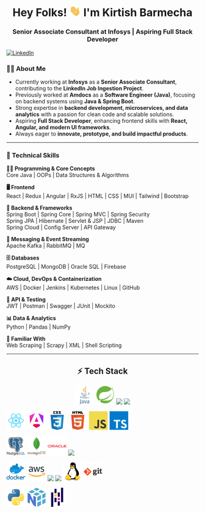 <h1 align="center">Hey Folks! <img src="https://raw.githubusercontent.com/ABSphreak/ABSphreak/master/gifs/Hi.gif" width="30px"> I'm Kirtish Barmecha</h1>

<h3 align="center">Senior Associate Consultant at Infosys | Aspiring Full Stack Developer</h3>

  <a href="https://www.linkedin.com/in/kirtishbarmecha/"><img src="https://cdn.worldvectorlogo.com/logos/linkedin-icon-2.svg" title="LinkedIn" alt="LinkedIn" width="30"/></a>

### 👨‍💻 About Me  
- Currently working at **Infosys** as a **Senior Associate Consultant**, contributing to the **LinkedIn Job Ingestion Project**.  
- Previously worked at **Amdocs** as a **Software Engineer (Java)**, focusing on backend systems using **Java & Spring Boot**.  
- Strong expertise in **backend development, microservices, and data analytics** with a passion for clean code and scalable solutions.  
- Aspiring **Full Stack Developer**, enhancing frontend skills with **React, Angular, and modern UI frameworks**.  
- Always eager to **innovate, prototype, and build impactful products**.  

---

### 🚀 Technical Skills  

**👨‍💻 Programming & Core Concepts**  
Core Java | OOPs | Data Structures & Algorithms  

**🖥️ Frontend**  
React | Redux | Angular | RxJS | HTML | CSS | MUI | Tailwind | Bootstrap  

**🧩 Backend & Frameworks**  
Spring Boot | Spring Core | Spring MVC | Spring Security  
Spring JPA | Hibernate | Servlet & JSP | JDBC | Maven  
Spring Cloud | Config Server | API Gateway  

**💬 Messaging & Event Streaming**  
Apache Kafka | RabbitMQ | MQ  

**🗄️ Databases**  
PostgreSQL | MongoDB | Oracle SQL | Firebase  

**☁️ Cloud, DevOps & Containerization**  
AWS | Docker | Jenkins | Kubernetes | Linux | GitHub  

**🧪 API & Testing**  
JWT | Postman | Swagger | JUnit | Mockito  

**📊 Data & Analytics**  
Python | Pandas | NumPy  

**🔧 Familiar With**  
Web Scraping | Scrapy | XML | Shell Scripting  

---

<h2 align="center">⚡ Tech Stack</h2>
<p align="center">
  <!-- Backend -->
  <code><img height="50" src="https://raw.githubusercontent.com/github/explore/master/topics/java/java.png"></code>
  <code><img height="50" src="https://raw.githubusercontent.com/github/explore/master/topics/spring/spring.png"></code>
  <code><img height="50" src="https://raw.githubusercontent.com/devicons/devicon/master/icons/kafka/kafka-original-wordmark.svg"></code>
  <code><img height="50" src="https://www.vectorlogo.zone/logos/rabbitmq/rabbitmq-icon.svg"></code>

  <!-- Frontend -->
  <code><img height="50" src="https://raw.githubusercontent.com/github/explore/master/topics/react/react.png"></code>
  <code><img height="50" src="https://raw.githubusercontent.com/github/explore/master/topics/angular/angular.png"></code>
  <code><img height="50" src="https://raw.githubusercontent.com/devicons/devicon/master/icons/css3/css3-original-wordmark.svg"></code>
  <code><img height="50" src="https://raw.githubusercontent.com/devicons/devicon/master/icons/html5/html5-original-wordmark.svg"></code>
  <code><img height="50" src="https://raw.githubusercontent.com/devicons/devicon/master/icons/javascript/javascript-original.svg"></code>
  <code><img height="50" src="https://raw.githubusercontent.com/devicons/devicon/master/icons/typescript/typescript-original.svg"></code>

  <!-- Databases -->
  <code><img height="50" src="https://raw.githubusercontent.com/devicons/devicon/master/icons/postgresql/postgresql-original-wordmark.svg"></code>
  <code><img height="50" src="https://raw.githubusercontent.com/devicons/devicon/master/icons/mongodb/mongodb-original-wordmark.svg"></code>
  <code><img height="50" src="https://raw.githubusercontent.com/devicons/devicon/master/icons/oracle/oracle-original.svg"></code>
  <code><img height="50" src="https://www.vectorlogo.zone/logos/firebase/firebase-icon.svg"></code>

  <!-- Cloud & DevOps -->
  <code><img height="50" src="https://raw.githubusercontent.com/github/explore/master/topics/docker/docker.png"></code>
  <code><img height="50" src="https://raw.githubusercontent.com/github/explore/master/topics/aws/aws.png"></code>
  <code><img height="50" src="https://www.vectorlogo.zone/logos/kubernetes/kubernetes-icon.svg"></code>
  <code><img height="50" src="https://www.vectorlogo.zone/logos/jenkins/jenkins-icon.svg"></code>
  <code><img height="50" src="https://raw.githubusercontent.com/devicons/devicon/master/icons/linux/linux-original.svg"></code>
  <code><img height="50" src="https://raw.githubusercontent.com/devicons/devicon/master/icons/git/git-original-wordmark.svg"></code>

  <!-- Data & Analytics -->
  <code><img height="50" src="https://raw.githubusercontent.com/github/explore/master/topics/python/python.png"></code>
  <code><img height="50" src="https://raw.githubusercontent.com/devicons/devicon/master/icons/numpy/numpy-original.svg"></code>
  <code><img height="50" src="https://raw.githubusercontent.com/devicons/devicon/master/icons/pandas/pandas-original.svg"></code>
</p>

